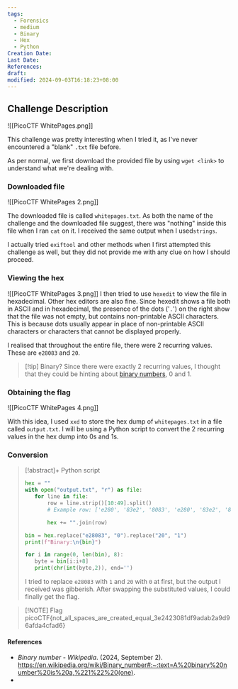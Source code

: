 ```yaml
---
tags:
  - Forensics
  - medium
  - Binary
  - Hex
  - Python
Creation Date: 
Last Date: 
References: 
draft: 
modified: 2024-09-03T16:18:23+08:00
---
```

## Challenge Description
![[PicoCTF WhitePages.png]]

This challenge was pretty interesting when I tried it, as I've never encountered a "blank" `.txt` file before. 

As per normal, we first download the provided file by using `wget <link>` to understand what we're dealing with. 

### Downloaded file
![[PicoCTF WhitePages 2.png]]

The downloaded file is called `whitepages.txt`. As both the name of the challenge and the downloaded file suggest, there was "nothing" inside this file when I ran `cat` on it. I received the same output when I used`strings`. 

I actually tried `exiftool` and other methods when I first attempted this challenge as well, but they did not provide me with any clue on how I should proceed.

### Viewing the hex
![[PicoCTF WhitePages 3.png]]
I then tried to use `hexedit` to view the file in hexadecimal. Other hex editors are also fine. Since hexedit shows a file both in ASCII and in hexadecimal, the presence of the dots ('`.`') on the right show that the file was not empty, but contains non-printable ASCII characters. This is because dots usually appear in place of non-printable ASCII characters or characters that cannot be displayed properly. 

I realised that throughout the entire file, there were 2 recurring values. These are `e28083` and `20`. 

>[!tip] Binary?
>Since there were exactly 2 recurring values, I thought that they could be hinting about [binary numbers](https://en.wikipedia.org/wiki/Binary_number#:~:text=A%20binary%20number%20is%20a,%221%22%20(one).), 0 and 1.

### Obtaining the flag

![[PicoCTF WhitePages 4.png]]

With this idea, I used `xxd` to store the hex dump of `whitepages.txt` in a file called `output.txt`. I will be using a Python script to convert the 2 recurring values in the hex dump into 0s and 1s.

### Conversion
>[!abstract]+ Python script
>
>```python
>hex = ""
>with open("output.txt", "r") as file:
>    for line in file:
>        row = line.strip()[10:49].split()
>        # Example row: ['e280', '83e2', '8083', 'e280', '83e2', '8083', '20e2', '8083']
>
>        hex += "".join(row)
>
>bin = hex.replace("e28083", "0").replace("20", "1")
>print(f"Binary:\n{bin}")
>
>for i in range(0, len(bin), 8):
>    byte = bin[i:i+8]
>    print(chr(int(byte,2)), end='')
>```
>
>I tried to replace `e28083` with `1` and `20` with `0` at first, but the output I received was gibberish. After swapping the substituted values, I could finally get the flag.

> [!NOTE] Flag
> picoCTF{not_all_spaces_are_created_equal_3e2423081df9adab2a9d96afda4cfad6}

#### References
- _Binary number - Wikipedia_. (2024, September 2). https://en.wikipedia.org/wiki/Binary_number#:~:text=A%20binary%20number%20is%20a,%221%22%20(one).
- 